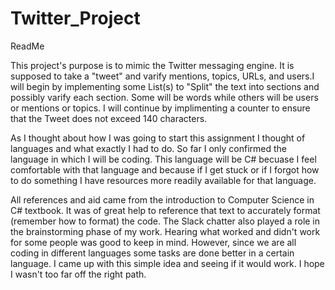 # Twitter_Project
ReadMe

 This project's purpose is to mimic the Twitter messaging engine. It is supposed to take a "tweet" and varify mentions, topics, URLs, and users.I will begin by implementing some List(s) to "Split" the text into sections and possibly varify each section. Some will be words while others will be users or mentions or topics. I will continue by implimenting a counter to ensure that the Tweet does not exceed 140 characters.
 
  As I thought about how I was going to start this assignment I thought of languages and what exactly I had to do. So far I only
  confirmed the language in which I will be coding. This language will be C# becuase I feel comfortable with that language and
  because if I get stuck or if I forgot how to do something I have resources more readily available for that language.

All references and aid came from the introduction to Computer Science in C# textbook. It was of great help to reference that text to accurately format (remember how to format) the code. The Slack chatter also played a role in the brainstorming phase of my work. Hearing what worked and didn't work for some people was good to keep in mind. However, since we are all coding in different languages some tasks are done better in a certain language. I came up with this simple idea and seeing if it would work. I hope I wasn't too far off the right path.
